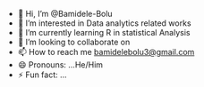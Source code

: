 - 👋 Hi, I’m @Bamidele-Bolu
- 👀 I’m interested in Data analytics related works
- 🌱 I’m currently learning R in statistical Analysis
- 💞️ I’m looking to collaborate on 
- 📫 How to reach me bamidelebolu3@gmail.com
- 😄 Pronouns: ...He/Him
- ⚡ Fun fact: ...

<!---
Bamidele-Bolu/Bamidele-Bolu is a ✨ special ✨ repository because its `README.md` (this file) appears on your GitHub profile.
You can click the Preview link to take a look at your changes.
--->
